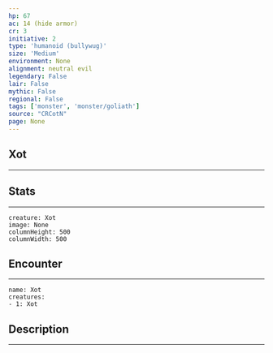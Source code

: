 ```yaml
---
hp: 67
ac: 14 (hide armor)
cr: 3
initiative: 2
type: 'humanoid (bullywug)'    
size: 'Medium'
environment: None
alignment: neutral evil
legendary: False
lair: False
mythic: False
regional: False
tags: ['monster', 'monster/goliath']
source: "CRCotN"
page: None
---
```


## Xot
---



## Stats
---

```statblock
creature: Xot
image: None
columnHeight: 500
columnWidth: 500
```

## Encounter
---

```encounter-table
name: Xot
creatures:
- 1: Xot
```

## Description
---




